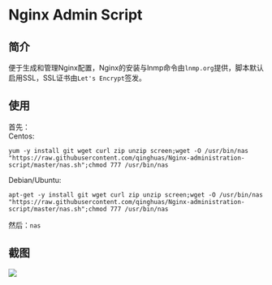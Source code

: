 # Nginx Admin Script

简介
---
便于生成和管理Nginx配置，Nginx的安装与lnmp命令由`lnmp.org`提供，脚本默认启用SSL，SSL证书由`Let's Encrypt`签发。

使用
---
首先：   
Centos:
```
yum -y install git wget curl zip unzip screen;wget -O /usr/bin/nas "https://raw.githubusercontent.com/qinghuas/Nginx-administration-script/master/nas.sh";chmod 777 /usr/bin/nas
```

Debian/Ubuntu:
```
apt-get -y install git wget curl zip unzip screen;wget -O /usr/bin/nas "https://raw.githubusercontent.com/qinghuas/Nginx-administration-script/master/nas.sh";chmod 777 /usr/bin/nas
```

然后：`nas`

截图
---
![](https://raw.githubusercontent.com/qinghuas/Nginx-Admin-Script/master/V.1.3.png)
